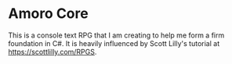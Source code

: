 # Amoro Core
This is a console text RPG that I am creating to help me form a firm foundation in C#. It is heavily influenced by Scott Lilly's tutorial at https://scottlilly.com/RPGS.
